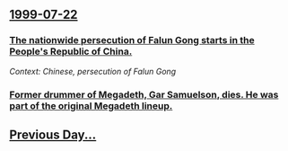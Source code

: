 ## [1999-07-22](/news/1999/07/22/index.md)

### [ The nationwide persecution of Falun Gong starts in the People's Republic of China.](/news/1999/07/22/the-nationwide-persecution-of-falun-gong-starts-in-the-people-s-republic-of-china.md)
_Context: Chinese, persecution of Falun Gong_

### [ Former drummer of Megadeth, Gar Samuelson, dies. He was part of the original Megadeth lineup.](/news/1999/07/22/former-drummer-of-megadeth-gar-samuelson-dies-he-was-part-of-the-original-megadeth-lineup.md)
## [Previous Day...](/news/1999/07/21/index.md)


